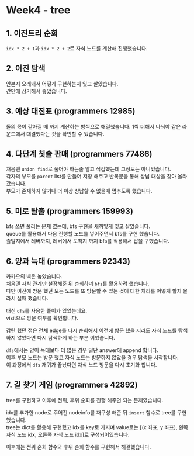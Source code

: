 # Week4 - tree

## 1. 이진트리 순회

`idx * 2 + 1`과 `idx * 2 + 2`로 자식 노드를 계산해 진행했습니다.

## 2. 이진 탐색

안본지 오래돼서 어떻게 구현하는지 잊고 살았습니다.  
간만에 상기해서 좋았습니다.

## 3. 예상 대진표 (programmers 12985)

둘의 몫이 같아질 때 까지 계산하는 방식으로 해결했습니다. 1씩 더해서 나눠야 같은 라운드에서 대결했다는 것을 확인할 수 있습니다.

## 4. 다단계 칫솔 판매 (programmers 77486)

처음엔 `union find`로 풀어야 하는줄 알고 식겁했는데 그정도는 아니었습니다.  
각자의 부모를 `parent` list를 만들어 저장 해주고 반복문을 통해 상납 대상을 찾아 올라갔습니다.  
부모가 존재하지 않거나 더 이상 상납할 수 없을때 멈추도록 했습니다.

## 5. 미로 탈출 (programmers 159993)

bfs 쓰면 풀리는 문제 였는데, bfs 구현을 새까맣게 잊고 살았습니다.  
queue를 활용해서 다음 진행할 노드를 넣어주면서 bfs를 구현 했습니다.  
출발지에서 레버까지, 레버에서 도착지 까지 bfs를 적용해서 답을 구했습니다.

## 6. 양과 늑대 (programmers 92343)

카카오의 벽은 높았습니다.  
처음엔 자식 관계만 설정해준 뒤 순회하며 `bfs`를 활용하려 했습니다.  
다만 이전에 방문 했던 모든 노드를 또 방문할 수 있는 것에 대한 처리를 어떻게 할지 몰라서 실패 했습니다.

대신 `dfs`를 사용한 풀이가 있었는데요.  
visit으로 방문 여부를 확인합니다.

감탄 했던 점은 전체 edge를 다시 순회해서 이전에 방문 했을 지라도 자식 노드를 탐색하지 않았다면 다시 탐색하게 하는 부분 이었습니다.

`dfs`에서는 양이 늑대보다 더 많은 경우 일단 answer에 append 합니다.  
이후 부모 노드는 방문 했고 자식 노드는 방문하지 않았을 경우 탐색을 시작합니다.  
이 과정에서 `dfs` 재귀가 끝났다면 자식 노드 방문을 다시 초기화 합니다.

## 7. 길 찾기 게임 (programmers 42892)

tree를 구현하고 이후에 전위, 후위 순회를 진행 해주면 되는 문제였습니다.

idx를 추가한 node로 주어진 nodeinfo를 재구성 해준 뒤 `insert` 함수로 tree를 구현했습니다.  
tree는 dict를 활용해 구현했고 idx를 key로 가지며 value로는 [(x 좌표, y 좌표), 왼쪽 자식 노드 idx, 오른쪽 자식 노드 idx]로 구성되어있습니다.

이후에는 전위 순회 함수와 후위 순회 함수를 구현해서 해결했습니다.
